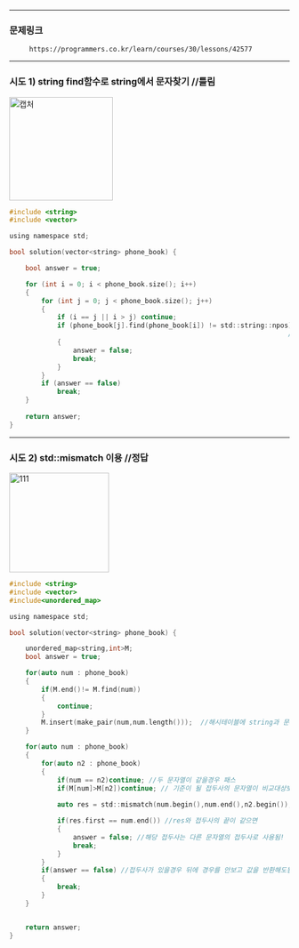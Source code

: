 
-----------------------------------------------------------------------------------------------------

### 문제링크

         https://programmers.co.kr/learn/courses/30/lessons/42577

----------------------------------------------------------------------------------------------------

### 시도 1) string find함수로 string에서 문자찾기  //틀림

<img width="186" alt="캡처" src="https://user-images.githubusercontent.com/29946480/69853696-d71e4380-12ca-11ea-9e03-b41451f8d83a.PNG">

```c
#include <string>
#include <vector>

using namespace std;

bool solution(vector<string> phone_book) {

	bool answer = true;

	for (int i = 0; i < phone_book.size(); i++)
	{
		for (int j = 0; j < phone_book.size(); j++)
		{
			if (i == j || i > j) continue;
			if (phone_book[j].find(phone_book[i]) != std::string::npos) //문자열 찾았을 경우, 문자열의 시작위치 반환
			                                                          //문자열 못찾은 경우, nops반환!!(이상한 long long자료형)
			{
				answer = false;
				break;
			}
		}
		if (answer == false)
			break;
	}
			
	return answer;
}
```


--------------------------------------------------------------------------------------------------------------------------------

### 시도 2) std::mismatch 이용   //정답

<img width="179" alt="111" src="https://user-images.githubusercontent.com/29946480/69857074-6aa74280-12d2-11ea-92c6-5b9540c5e9b4.PNG">

```c
#include <string>
#include <vector>
#include<unordered_map>

using namespace std;

bool solution(vector<string> phone_book) {

    unordered_map<string,int>M;
    bool answer = true;

    for(auto num : phone_book)
    {
        if(M.end()!= M.find(num))
        {
            continue;
        }
        M.insert(make_pair(num,num.length()));  //해시테이블에 string과 문자열 길이(int) 저장
    }

    for(auto num : phone_book)
    {
        for(auto n2 : phone_book)
        {
            if(num == n2)continue; //두 문자열이 같을경우 패스
            if(M[num]>M[n2])continue; // 기준이 될 접두사의 문자열이 비교대상보다 길 경우 패스
	     
            auto res = std::mismatch(num.begin(),num.end(),n2.begin()); //접두사의 처음과 끝과, 비교대상의 처음 비교해서 같은 부분만 res에 저장.

            if(res.first == num.end()) //res와 접두사의 끝이 같으면
            {
                answer = false; //해당 접두사는 다른 문자열의 접두사로 사용됨!
                break;
            }
        }
        if(answer == false) //접두사가 있을경우 뒤에 경우를 안보고 값을 반환해도됨
        {
            break;
        }
    }


    return answer;
}

```
